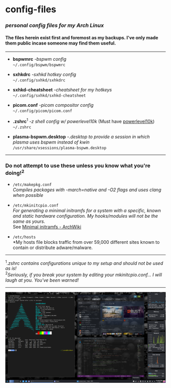 # **config-files**
### *personal config files for my Arch Linux*
#### The files herein exist first and foremost as my backups. I've only made them public incase someone may find them useful.  
___
- **bspwmrc** *-bspwm config*  
`~/.config/bspwm/bspwmrc` 
 
- **sxhkdrc** *-sxhkd hotkey config*  
`~/.config/sxhkd/sxhkdrc`

- **sxhkd-cheatsheet** *-cheatsheet for my hotkeys*  
`~/.config/sxhkd/sxhkd-cheatsheet`

- **picom.conf** *-picom compositor config*  
`~/.config/picom/picom.conf`

- **.zshrc**<sup>1</sup> *-z shell config w/ powerlevel10k* (Must have [powerlevel10k](https://github.com/romkatv/powerlevel10k))    
`~/.zshrc`

- **plasma-bspwm.desktop** *-.desktop to provide a session in which plasma uses bspwm instead of kwin*  
`/usr/share/xsessions/plasma-bspwm.desktop`  
___
### **Do not attempt to use these unless you know what you're doing!**<sup>2</sup>

- `/etc/makepkg.conf`  
*Compiles packages with -march=native and -O2 flags and uses clang when possible*

- `/etc/mkinitcpio.conf`  
*For generating a minimal initramfs for a system with a specific, known and static hardware configuration. My hooks/modules will not be the same as yours.*   
See [Minimal initramfs - ArchWiki](https://wiki.archlinux.org/index.php/Minimal_initramfs)

- `/etc/hosts`  
*My hosts file blocks traffic from over 59,000 different sites known to contain or distribute adware/malware.
___
<sup>1</sup>*.zshrc contains configurations unique to my setup and should not be used as is!*  
<sup>2</sup>*Seriously, if you break your system by editing your mkinitcpio.conf... I will laugh at you. You've been warned!*
___

![desktop](desktop.png)
